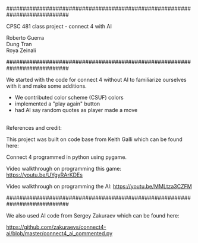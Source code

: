 ###########################################################################

CPSC 481 class project -  connect 4 with AI

Roberto Guerra<br>
Dung Tran<br>
Roya Zeinali<br>

###########################################################################


We started with the code for connect 4 without AI to familiarize ourselves with it and make some additions.
 - We contributed color scheme (CSUF) colors
 - implemented a "play again" button
 - had AI say random quotes as player made a move <br><br>




References and credit:

This project was built on code base from Keith Galli which can be found here:

Connect 4 programmed in python using pygame.

Video walkthrough on programming this game: https://youtu.be/UYgyRArKDEs

Video walkthrough on programming the AI: https://youtu.be/MMLtza3CZFM

###########################################################################

We also used AI code from Sergey Zakuraev which can be found here:

https://github.com/zakuraevs/connect4-ai/blob/master/connect4_ai_commented.py

